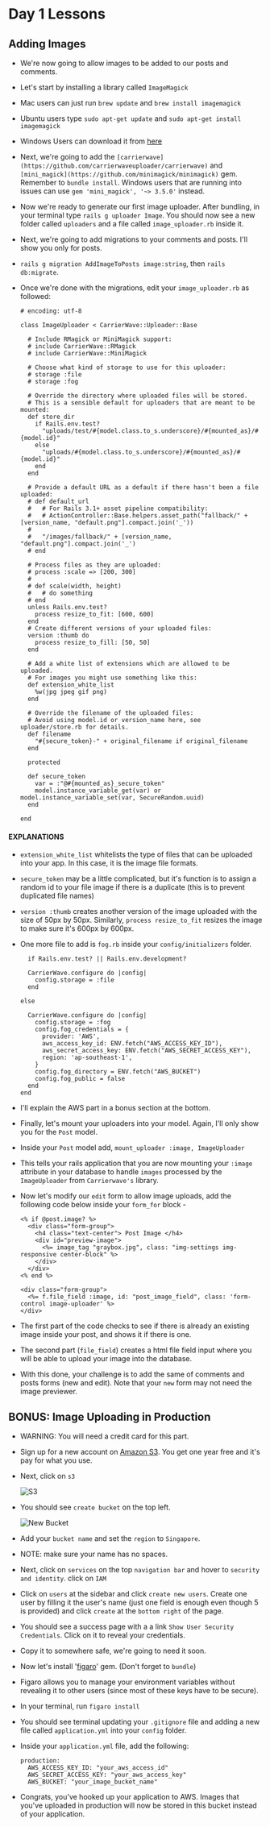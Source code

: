 # Day 1 Lessons

## Adding Images

- We're now going to allow images to be added to our posts and comments.

- Let's start by installing a library called `ImageMagick`

- Mac users can just run `brew update` and `brew install imagemagick`

- Ubuntu users type `sudo apt-get update` and `sudo apt-get install imagemagick`

- Windows Users can download it from [here](http://www.imagemagick.org/script/binary-releases.php)

- Next, we're going to add the `[carrierwave](https://github.com/carrierwaveuploader/carrierwave)` and `[mini_magick](https://github.com/minimagick/minimagick)` gem.
Remember to `bundle install`. Windows users that are running into issues can use `gem 'mini_magick', '~> 3.5.0'` instead.

- Now we're ready to generate our first image uploader. After bundling, in your terminal type `rails g uploader Image`. You should now see a new folder called `uploaders` and
a file called `image_uploader.rb` inside it.

- Next, we're going to add migrations to your comments and posts. I'll show you only for posts.

- `rails g migration AddImageToPosts image:string`, then `rails db:migrate`.

- Once we're done with the migrations, edit your `image_uploader.rb` as followed:

  ```
  # encoding: utf-8

  class ImageUploader < CarrierWave::Uploader::Base

    # Include RMagick or MiniMagick support:
    # include CarrierWave::RMagick
    # include CarrierWave::MiniMagick

    # Choose what kind of storage to use for this uploader:
    # storage :file
    # storage :fog

    # Override the directory where uploaded files will be stored.
    # This is a sensible default for uploaders that are meant to be mounted:
    def store_dir
      if Rails.env.test?
        "uploads/test/#{model.class.to_s.underscore}/#{mounted_as}/#{model.id}"
      else
        "uploads/#{model.class.to_s.underscore}/#{mounted_as}/#{model.id}"
      end
    end

    # Provide a default URL as a default if there hasn't been a file uploaded:
    # def default_url
    #   # For Rails 3.1+ asset pipeline compatibility:
    #   # ActionController::Base.helpers.asset_path("fallback/" + [version_name, "default.png"].compact.join('_'))
    #
    #   "/images/fallback/" + [version_name, "default.png"].compact.join('_')
    # end

    # Process files as they are uploaded:
    # process :scale => [200, 300]
    #
    # def scale(width, height)
    #   # do something
    # end
    unless Rails.env.test?
      process resize_to_fit: [600, 600]
    end
    # Create different versions of your uploaded files:
    version :thumb do
      process resize_to_fill: [50, 50]
    end

    # Add a white list of extensions which are allowed to be uploaded.
    # For images you might use something like this:
    def extension_white_list
      %w(jpg jpeg gif png)
    end

    # Override the filename of the uploaded files:
    # Avoid using model.id or version_name here, see uploader/store.rb for details.
    def filename
      "#{secure_token}-" + original_filename if original_filename
    end

    protected

    def secure_token
      var = :"@#{mounted_as}_secure_token"
      model.instance_variable_get(var) or model.instance_variable_set(var, SecureRandom.uuid)
    end

  end
  ```

#### EXPLANATIONS

- `extension_white_list` whitelists the type of files that can be uploaded into your app. In this case, it is the image file formats.

- `secure_token` may be a little complicated, but it's function is to assign a random id to your file image if there is a duplicate (this is to prevent duplicated file names)

- `version :thumb` creates another version of the image uploaded with the size of 50px by 50px. Similarly, `process resize_to_fit` resizes the image to make sure it's 600px by 600px.

- One more file to add is `fog.rb` inside your `config/initializers` folder.

  ```
    if Rails.env.test? || Rails.env.development?

    CarrierWave.configure do |config|
      config.storage = :file
    end

  else

    CarrierWave.configure do |config|
      config.storage = :fog
      config.fog_credentials = {
        provider: 'AWS',
        aws_access_key_id: ENV.fetch("AWS_ACCESS_KEY_ID"),
        aws_secret_access_key: ENV.fetch("AWS_SECRET_ACCESS_KEY"),
        region: 'ap-southeast-1',
      }
      config.fog_directory = ENV.fetch("AWS_BUCKET")
      config.fog_public = false
    end
  end
  ```

- I'll explain the AWS part in a bonus section at the bottom.

- Finally, let's mount your uploaders into your model. Again, I'll only show you for the `Post` model.

- Inside your `Post` model add, `mount_uploader :image, ImageUploader`

- This tells your rails application that you are now mounting your `:image` attribute in your database to handle `images`
processed by the `ImageUploader` from `Carrierwave's` library.

- Now let's modify our `edit` form to allow image uploads, add the following code below inside your `form_for` block -

  ```
  <% if @post.image? %>
    <div class="form-group">
      <h4 class="text-center"> Post Image </h4>
      <div id="preview-image">
        <%= image_tag "graybox.jpg", class: "img-settings img-responsive center-block" %>
      </div>
    </div>
  <% end %>

  <div class="form-group">
    <%= f.file_field :image, id: "post_image_field", class: 'form-control image-uploader' %>
  </div>
  ```

- The first part of the code checks to see if there is already an existing image inside your post, and shows it if there is one.

- The second part (`file_field`) creates a html file field input where you will be able to upload your image into the database.

- With this done, your challenge is to add the same of comments and posts forms (new and edit). Note that your `new` form may not need
the image previewer.

## BONUS: Image Uploading in Production

- WARNING: You will need a credit card for this part.

- Sign up for a new account on [Amazon S3](https://aws.amazon.com/s3/). You get one year free and it's pay for what you use.

- Next, click on `s3`

  ![S3](images/s3.png)

- You should see `create bucket` on the top left.

  ![New Bucket](images/new_bucket.png)

- Add your `bucket name` and set the `region` to `Singapore`.

- NOTE: make sure your name has no spaces.

- Next, click on `services` on the top `navigation bar` and hover to `security and identity`. click on `IAM`

- Click on `users` at the sidebar and click `create new users`. Create one user by filling it the user's name (just one field is enough even though 5 is provided) and click
  `create` at the `bottom right` of the page.

- You should see a success page with a a link `Show User Security Credentials`. Click on it to reveal your credentials.

- Copy it to somewhere safe, we're going to need it soon.

- Now let's install '[figaro](https://github.com/laserlemon/figaro)' gem. (Don't forget to `bundle`)

- Figaro allows you to manage your environment variables without revealing it to other users (since most of these keys have to be secure).

- In your terminal, run `figaro install`

- You should see terminal updating your `.gitignore` file and adding a new file called `application.yml` into your `config` folder.

- Inside your `application.yml` file, add the following:

  ```
  production:
    AWS_ACCESS_KEY_ID: "your_aws_access_id"
    AWS_SECRET_ACCESS_KEY: "your_aws_access_key"
    AWS_BUCKET: "your_image_bucket_name"
  ```

- Congrats, you've hooked up your application to AWS. Images that you've uploaded in production will now be stored in this bucket instead of your application.
